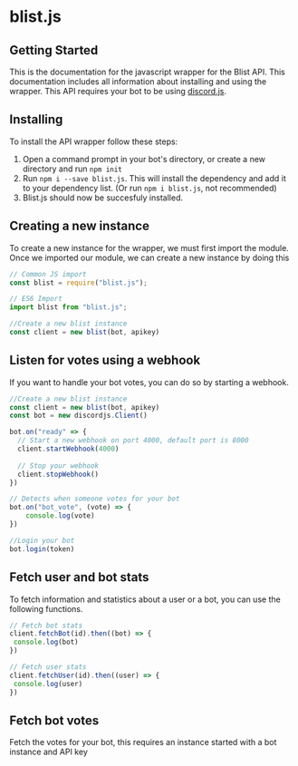 # blist.js

## Getting Started

This is the documentation for the javascript wrapper for the Blist API. This documentation includes all information about installing and using the wrapper. This API requires your bot to be using [discord.js](https://discord.js.org/). 

## Installing

To install the API wrapper follow these steps:
1. Open a command prompt in your bot's directory, or create a new directory and run `npm init`
2. Run `npm i --save blist.js`. This will install the dependency and add it to your dependency list. (Or run `npm i blist.js`, not recommended)
3. Blist.js should now be succesfuly installed.

## Creating a new instance

To create a new instance for the wrapper, we must first import the module.
Once we imported our module, we can create a new instance by doing this

```js
// Common JS import
const blist = require("blist.js");

// ES6 Import
import blist from "blist.js";

//Create a new blist instance
const client = new blist(bot, apikey)
```

## Listen for votes using a webhook
 
If you want to handle your bot votes, you can do so by starting a webhook. 

```js
//Create a new blist instance
const client = new blist(bot, apikey)
const bot = new discordjs.Client()

bot.on("ready" => {
  // Start a new webhook on port 4000, default port is 8000
  client.startWebhook(4000)
  
  // Stop your webhook
  client.stopWebhook()
})

// Detects when someone votes for your bot
bot.on("bot_vote", (vote) => {
    console.log(vote)
})

//Login your bot
bot.login(token)
```

## Fetch user and bot stats

To fetch information and statistics about a user or a bot, you can use the following functions.

```js
// Fetch bot stats
client.fetchBot(id).then((bot) => {
 console.log(bot)
})

// Fetch user stats
client.fetchUser(id).then((user) => {
 console.log(user)
})
```

## Fetch bot votes

Fetch the votes for your bot, this requires an instance started with a bot instance and API key
